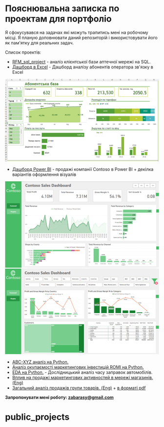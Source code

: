 # Пояснювальна записка по проектам для портфоліо

Я сфокусувався на задачах які можуть трапитись мені на робочому місці. Я планую доповнювати даний репозиторій і використовувати його як пам'ятку для реальних задач. 

Список проектів: 
- [RFM_sql_project](RFM-аналіз_аптеки.pdf) - аналіз клієнтської бази аптечної мережі на SQL. 
- [Дашборд в Excel](Аналіз_абонентів.xlsx) - Дашборд аналізу абонентів оператора зв'язку в Excel
  
![scrinshot](images/excel_dashboard.png)


- [Дашборд Power BI](SalesDashboardContoso.pbix) - продажі компанії Contoso в Power BI + декілка варіантів оформлення візуалів
  
![scrinshot](images/power_bi_dashboard_1.png)
![scrinshot](images/power_bi_dashboard_2.png)

- [ABC-XYZ аналіз на Python.](ABC_XYZ.ipynb)
- [Аналіз окупаємості маркетингових інвестицій ROMI на Python.](LTV_CAC.ipynb)
- [EDA на Python.](taxy_EDA.ipynb) - Дослідницький аналіз часу заправок автомобілів.
- [Вплив на продажі маркетингових активностей в мережі магазинів.(Eng)](marketing_impact.ipynb) 
- [Загальний аналіз продажів групи товарів. (Eng)](quantium.ipynb) + [в форматі pdf](quantium.pdf)

**Запропонувати мені роботу: zabarasy@gmail.com**

# public_projects
